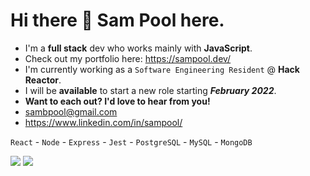 # Hi there 👋 Sam Pool here.

- I'm a **full stack** dev who works mainly with **JavaScript**.
- Check out my portfolio here: https://sampool.dev/
- I'm currently working as a ```Software Engineering Resident``` @ **Hack Reactor**.
- I will be **available** to start a new role starting ***February 2022***.
- **Want to each out? I'd love to hear from you!**
- sambpool@gmail.com
- https://www.linkedin.com/in/sampool/

``` React ``` - ``` Node ``` - ``` Express ``` - ``` Jest ``` - ``` PostgreSQL ``` - ``` MySQL ``` - ``` MongoDB ```

![](https://github.com/mrsampool/github-stats/blob/master/generated/overview.svg)
![](https://github.com/mrsampool/github-stats/blob/master/generated/languages.svg)

<!--
**mrsampool/mrsampool** is a ✨ _special_ ✨ repository because its `README.md` (this file) appears on your GitHub profile.

Here are some ideas to get you started:

- 🔭 I’m currently working on ...
- 🌱 I’m currently learning ...
- 👯 I’m looking to collaborate on ...
- 🤔 I’m looking for help with ...
- 💬 Ask me about ...
- 📫 How to reach me: ...
- 😄 Pronouns: ...
- ⚡ Fun fact: ...
-->
